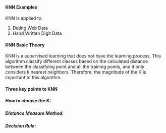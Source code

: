 #### KNN Examples
KNN is applied to:
1. Dating Web Data
2. Hand Written Digit Data

#### KNN Basic Theory
KNN is a supervised learning that does not have the learning process. This algorithm classify different classes based on the calculated distance between the classifying point and all the training points, and it only considers k nearest neighbors. Therefore, the magnitude of the K is important to this algorithm.

#### Three key points to KNN
##### How to choose the K:


##### Distance Measure Method:


##### Decision Rule:



